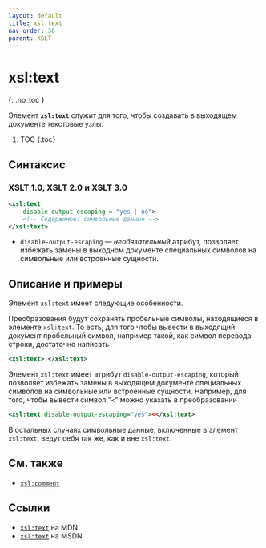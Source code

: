 ```yaml
---
layout: default
title: xsl:text
nav_order: 30
parent: XSLT
---
```


<!-- prettier-ignore-start -->
# xsl:text
{: .no_toc }
<!-- prettier-ignore-end -->

Элемент **`xsl:text`** служит для того, чтобы создавать в выходящем документе текстовые узлы.

<!-- prettier-ignore -->
1. TOC
{:toc}

## Синтаксис

### XSLT 1.0, XSLT 2.0 и XSLT 3.0

```xml
<xsl:text
    disable-output-escaping = "yes | no">
    <!-- Содержимое: символьные данные -->
</xsl:text>
```

- `disable-output-escaping` — _необязательный_ атрибут, позволяет избежать замены в выходном документе специальных символов на символьные или встроенные сущности.

## Описание и примеры

Элемент `xsl:text` имеет следующие особенности.

Преобразования будут сохранять пробельные символы, находящиеся в элементе `xsl:text`. То есть, для того чтобы вывести в выходящий документ пробельный символ, например такой, как символ перевода строки, достаточно написать

```xml
<xsl:text> </xsl:text>
```

Элемент `xsl:text` имеет атрибут `disable-output-escaping`, который позволяет избежать замены в выходящем документе специальных символов на символьные или встроенные сущности. Например, для того, чтобы вывести символ "`<`" можно указать в преобразовании

```xml
<xsl:text disable-output-escaping="yes"><</xsl:text>
```

В остальных случаях символьные данные, включенные в элемент `xsl:text`, ведут себя так же, как и вне `xsl:text`.

## См. также

- [`xsl:comment`](/xslt/xsl-comment/)

## Ссылки

- [`xsl:text`](https://developer.mozilla.org/en/XSLT/text) на MDN
- [`xsl:text`](https://msdn.microsoft.com/en-us/library/ms256107.aspx) на MSDN
